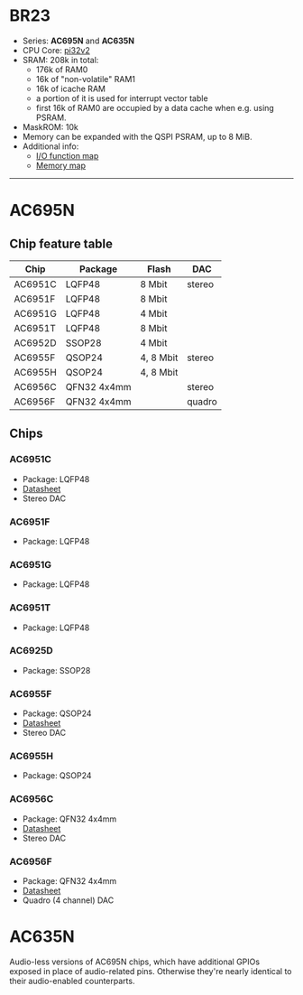 # BR23

- Series: **AC695N** and **AC635N**
- CPU Core: [pi32v2](../../cpu/index.md#pi32)
- SRAM: 208k in total:
  * 176k of RAM0
  * 16k of "non-volatile" RAM1
  * 16k of icache RAM
  * a portion of it is used for interrupt vector table
  * first 16k of RAM0 are occupied by a data cache when e.g. using PSRAM.
- MaskROM: 10k
- Memory can be expanded with the QSPI PSRAM, up to 8 MiB.
- Additional info:
  * [I/O function map](iomap.md)
  * [Memory map](memmap.md)

--------------------------------------------------------------------------------

# AC695N

## Chip feature table

| Chip    | Package     | Flash     | DAC    |
|---------|-------------|-----------|--------|
| AC6951C | LQFP48      | 8 Mbit    | stereo |
| AC6951F | LQFP48      | 8 Mbit    |        |
| AC6951G | LQFP48      | 4 Mbit    |        |
| AC6951T | LQFP48      | 8 Mbit    |        |
| AC6952D | SSOP28      | 4 Mbit    |        |
| AC6955F | QSOP24      | 4, 8 Mbit | stereo |
| AC6955H | QSOP24      | 4, 8 Mbit |        |
| AC6956C | QFN32 4x4mm |           | stereo |
| AC6956F | QFN32 4x4mm |           | quadro |

## Chips

### AC6951C

- Package: LQFP48
- [Datasheet](http://www.lenzetech.com/public/store/pdf/jsggs/AC6951C%C2%A0Datasheet%C2%A0V1.3.pdf)
- Stereo DAC

### AC6951F

- Package: LQFP48

### AC6951G

- Package: LQFP48

### AC6951T

- Package: LQFP48

### AC6925D

- Package: SSOP28

### AC6955F

- Package: QSOP24
- [Datasheet](http://www.lenzetech.com/public/store/pdf/jsggs/AC6955F%C2%A0Datasheet%C2%A0V1.1.pdf)
- Stereo DAC

### AC6955H

- Package: QSOP24

### AC6956C

- Package: QFN32 4x4mm
- [Datasheet](http://www.lenzetech.com/public/store/pdf/jsggs/AC6956C%20Datasheet%20V1.1.pdf)
- Stereo DAC

### AC6956F

- Package: QFN32 4x4mm
- [Datasheet](https://www.lenzetech.com/public/store/pdf/jsggs/AC6956F%20Datasheet%20V1.2.pdf)
- Quadro (4 channel) DAC

# AC635N

Audio-less versions of AC695N chips, which have additional GPIOs exposed in place of audio-related pins. Otherwise they're nearly identical to their audio-enabled counterparts.
